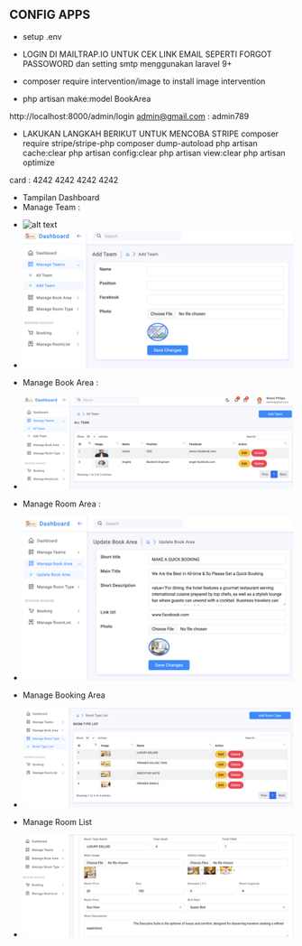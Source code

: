 ## CONFIG APPS

-   setup .env

-   LOGIN DI MAILTRAP.IO UNTUK CEK LINK EMAIL SEPERTI FORGOT PASSOWORD dan setting smtp menggunakan laravel 9+

-   composer require intervention/image to install image intervention

-   php artisan make:model BookArea

http://localhost:8000/admin/login admin@gmail.com : admin789

-   LAKUKAN LANGKAH BERIKUT UNTUK MENCOBA STRIPE
    composer require stripe/stripe-php
    composer dump-autoload
    php artisan cache:clear
    php artisan config:clear
    php artisan view:clear
    php artisan optimize

card : 4242 4242 4242 4242

* Tampilan Dashboard 
* Manage Team : 
- ![alt text](image.png)
- ![alt text](image-1.png)

* Manage Book Area :
- ![alt text](image-2.png)

* Manage Room Area : 
- ![alt text](image-3.png)

* Manage Booking Area
- ![alt text](image-4.png)

* Manage Room List 
- ![alt text](image-5.png)